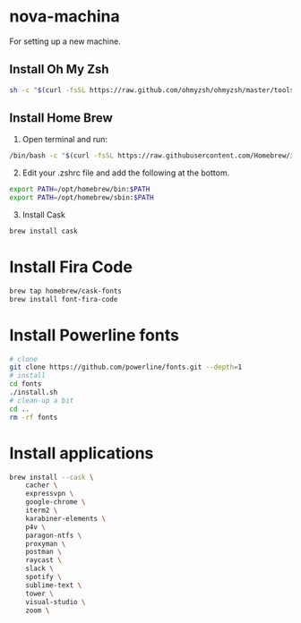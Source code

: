 # nova-machina
For setting up a new machine.

## Install Oh My Zsh
```bash
sh -c "$(curl -fsSL https://raw.github.com/ohmyzsh/ohmyzsh/master/tools/install.sh)"
```

## Install Home Brew
1. Open terminal and run: 
```bash
/bin/bash -c "$(curl -fsSL https://raw.githubusercontent.com/Homebrew/install/HEAD/install.sh)"
```
2. Edit your .zshrc file and add the following at the bottom.
```bash
export PATH=/opt/homebrew/bin:$PATH
export PATH=/opt/homebrew/sbin:$PATH
```
3. Install Cask
```bash
brew install cask
```

# Install Fira Code
```bash
brew tap homebrew/cask-fonts
brew install font-fira-code
```

# Install Powerline fonts
```bash
# clone
git clone https://github.com/powerline/fonts.git --depth=1
# install
cd fonts
./install.sh
# clean-up a bit
cd ..
rm -rf fonts
```

# Install applications
```bash
brew install --cask \
    cacher \
    expressvpn \
    google-chrome \
    iterm2 \
    karabiner-elements \
    p4v \
    paragon-ntfs \
    proxyman \
    postman \
    raycast \
    slack \
    spotify \
    sublime-text \
    tower \
    visual-studio \
    zoom \
```
